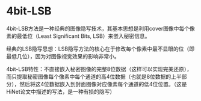 # 4bit-LSB
4bit-LSB方法是一种经典的图像隐写技术，其基本思想是利用cover图像中每个像素的最低位（Least Significant Bits, LSB）来嵌入秘密信息。

经典的LSB隐写思想：LSB隐写方法的核心在于修改每个像素中最不显眼的位（即最低几位），因为对图像视觉效果的影响非常小。

4bit-LSB特性：不直接嵌入秘密图像的完整8位数据（这样可以实现完美还原），而只提取秘密图像每个像素中每个通道的高4位数据（也就是8位数据的上半部分），然后将这4位数据嵌入到封面图像对应像素每个通道的低4位位置。（这是HiNet论文中描述的写法，是一种有损的隐写）
